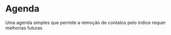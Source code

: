 # Agenda

Uma agenda simples que permite a remoção de contatos pelo índice requer melhorias futuras
